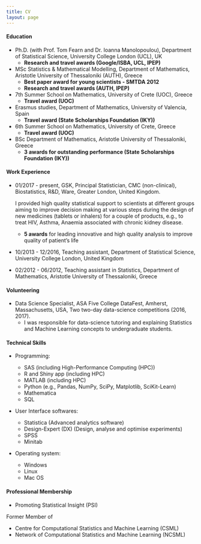 ```yaml
---
title: CV 
layout: page
---
```


#### Education 

* Ph.D. (with Prof. Tom Fearn and Dr. Ioanna Manolopoulou), Department of Statistical Science, University College London (UCL), UK
  - **Research and travel awards (Google/ISBA, UCL, IPEP)**
* MSc Statistics & Mathematical Modelling, Department of Mathematics, Aristotle University of Thessaloniki (AUTH), Greece
  - **Best paper award for young scientists - SMTDA 2012** 
  - **Research and travel awards (AUTH, IPEP)**
* 7th Summer School on Mathematics, University of Crete (UOC), Greece 
  - **Travel award (UOC)**
* Erasmus studies, Department of Mathematics, University of Valencia, Spain 
  - **Travel award (State Scholarships Foundation (IKY))**
* 6th Summer School on Mathematics, University of Crete, Greece 
  - **Travel award (UOC)**
* BSc Department of Mathematics, Aristotle University of Thessaloniki, Greece 
  - **3 awards for outstanding performance (State Scholarships Foundation (IKY))**

#### Work Experience 
* 01/2017 - present, GSK, Principal Statistician, CMC (non-clinical), Biostatistics, R&D, Ware, Greater London, United Kingdom.

  I provided high quality statistical support to scientists at different groups aiming to improve decision making at various steps during the design of new medicines (tablets or inhalers) for a couple of products, e.g., to treat HIV, Asthma, Anaemia associated with chronic kidney disease.

  - **5 awards** for leading innovative and high quality analysis to improve quality of patient’s life  
* 10/2013 - 12/2016, Teaching assistant, Department of Statistical Science, University College London, United Kingdom 

* 02/2012 - 06/2012, Teaching assistant in Statistics, Department of Mathematics, Aristotle University of Thessaloniki, Greece 

  

#### Volunteering
- Data Science Specialist, ASA Five College DataFest, Amherst, Massachusetts, USA, Two two-day data-science competitions (2016, 2017).
	- I was responsible for data-science tutoring and explaining Statistics and Machine Learning concepts to undergraduate students. 

  

#### Technical Skills

* Programming:
  * SAS (including High-Performance Computing (HPC))
  * R and Shiny app (including HPC)
  * MATLAB (including HPC)
  * Python (e.g., Pandas, NumPy, SciPy, Matplotlib, SciKit-Learn)
  * Mathematica
  * SQL
    

* User Interface softwares:
  * Statistica (Advanced analytics software)
  * Design-Expert (DX) (Design, analyse and optimise experiments)
  * SPSS
  * Minitab


* Operating system:
  * Windows
  * Linux
  * Mac OS

#### Professional Membership
* Promoting Statistical Insight (PSI)

Former Member of
 
* Centre for Computational Statistics and Machine Learning (CSML)
* Network of Computational Statistics and Machine Learning (NCSML) 

